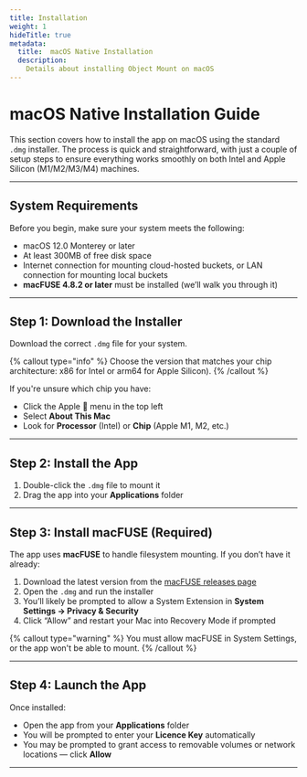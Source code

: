 ```yaml
---
title: Installation
weight: 1
hideTitle: true
metadata:
  title:  macOS Native Installation
  description:
    Details about installing Object Mount on macOS
---
```

# macOS Native Installation Guide

This section covers how to install the app on macOS using the standard `.dmg` installer. The process is quick and straightforward, with just a couple of setup steps to ensure everything works smoothly on both Intel and Apple Silicon (M1/M2/M3/M4) machines.

---

## System Requirements

Before you begin, make sure your system meets the following:

- macOS 12.0 Monterey or later  
- At least 300MB of free disk space  
- Internet connection for mounting cloud-hosted buckets, or LAN connection for mounting local buckets
- **macFUSE 4.8.2 or later** must be installed (we’ll walk you through it)

---

## Step 1: Download the Installer

Download the correct `.dmg` file for your system. 

{% callout type="info" %}
Choose the version that matches your chip architecture: x86 for Intel or arm64 for Apple Silicon).
{% /callout %}

If you're unsure which chip you have:
- Click the Apple  menu in the top left  
- Select **About This Mac**  
- Look for **Processor** (Intel) or **Chip** (Apple M1, M2, etc.)

---

## Step 2: Install the App

1. Double-click the `.dmg` file to mount it  
2. Drag the app into your **Applications** folder

---

## Step 3: Install macFUSE (Required)

The app uses **macFUSE** to handle filesystem mounting. If you don’t have it already:

1. Download the latest version from the [macFUSE releases page](https://osxfuse.github.io/)  
2. Open the `.dmg` and run the installer  
3. You’ll likely be prompted to allow a System Extension in **System Settings → Privacy & Security**  
4. Click “Allow” and restart your Mac into Recovery Mode if prompted

{% callout type="warning" %}
You must allow macFUSE in System Settings, or the app won't be able to mount.
{% /callout %}

---

## Step 4: Launch the App

Once installed:

- Open the app from your **Applications** folder
- You will be prompted to enter your **Licence Key** automatically    
- You may be prompted to grant access to removable volumes or network locations — click **Allow**

---
